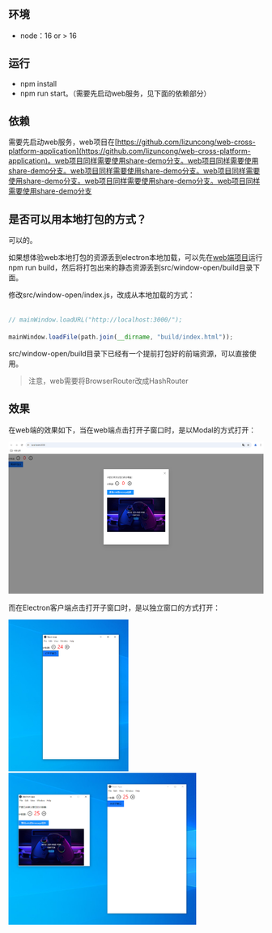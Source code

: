 ## 环境
- node：16 or > 16

## 运行
- npm install
- npm run start。（需要先启动web服务，见下面的依赖部分）


## 依赖
需要先启动web服务，web项目在[https://github.com/lizuncong/web-cross-platform-application](https://github.com/lizuncong/web-cross-platform-application)。web项目同样需要使用share-demo分支。web项目同样需要使用share-demo分支。web项目同样需要使用share-demo分支。web项目同样需要使用share-demo分支。web项目同样需要使用share-demo分支。web项目同样需要使用share-demo分支

## 是否可以用本地打包的方式？
可以的。

如果想体验web本地打包的资源丢到electron本地加载，可以先在[web端项目](https://github.com/lizuncong/web-cross-platform-application)运行npm run build，然后将打包出来的静态资源丢到src/window-open/build目录下面。

修改src/window-open/index.js，改成从本地加载的方式：
```js

// mainWindow.loadURL("http://localhost:3000/");

mainWindow.loadFile(path.join(__dirname, "build/index.html"));
```

src/window-open/build目录下已经有一个提前打包好的前端资源，可以直接使用。

>注意，web需要将BrowserRouter改成HashRouter

## 效果
在web端的效果如下，当在web端点击打开子窗口时，是以Modal的方式打开：

<img src="./docs/web.png" style="height: 300px">


而在Electron客户端点击打开子窗口时，是以独立窗口的方式打开：

<img src="./docs/electron_01.png" style="height: 300px">


<img src="./docs/electron_02.png" style="height: 300px">